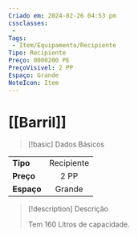 ```yaml
---
Criado em: 2024-02-26 04:53 pm
cssclasses:
 - 
Tags:
 - Item/Equipamento/Recipiente
Tipo: Recipiente
Preço: 0000200 PE
PreçoVisivel: 2 PP
Espaço: Grande
NoteIcon: Item
---
```

# [[Barril]]

> [!basic] Dados Básicos
> 
|            |     |
| ---------- |:---:|
| **Tipo**   |   Recipiente   |
| **Preço**  |   2 PP   |
| **Espaço** |  Grande   |
>
 
> [!description] Descrição
> 
> Tem 160 Litros de capacidade.
